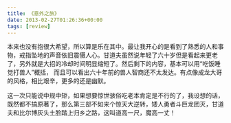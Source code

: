 ```yaml
---
title: 《意外之旅》
date: 2013-02-27T01:26:36+00:00
tags: [review]
---
```


本来也没有抱很大希望，所以算是乐在其中。最让我开心的是看到了熟悉的人和事物，戒指坠地的声音依旧震慑人心。甘道夫虽然说年轻了六十岁但是看起来更老了，另外就是大招的冷却时间明显缩短了。然后剩下的内容，基本可以用“吃饭睡觉打兽人”概括， 而且可以看出六十年前的兽人智商还不太发达。有点像成龙大哥的风格，相比艰辛，更多的还是幽默。

这一次只能说中规中矩，如果想要惊世骇俗吃老本肯定是不行的了，我设想的话，既然都不搞原著了，那么第三部不如来个惊天大逆转，矮人勇者斗巨龙团灭，甘道夫和比尔博灰头土脸踏上归乡之路，这叫道高一尺，魔高一丈！
